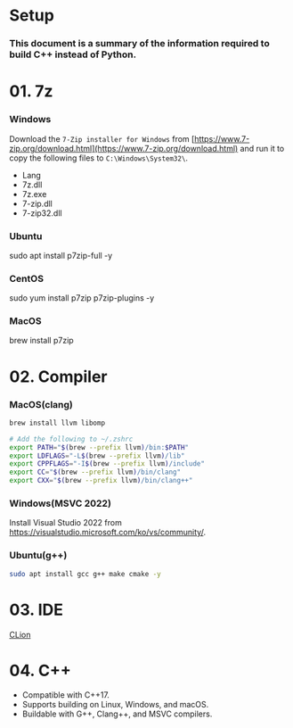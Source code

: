 # Setup

### This document is a summary of the information required to build C++ instead of Python.


# 01. 7z

### Windows

Download the `7-Zip installer for Windows` from [https://www.7-zip.org/download.html](https://www.7-zip.org/download.html) and run it to copy the following files to `C:\Windows\System32\`.

* Lang
* 7z.dll
* 7z.exe
* 7-zip.dll
* 7-zip32.dll

### Ubuntu
sudo apt install p7zip-full -y
### CentOS
sudo yum install p7zip p7zip-plugins -y
### MacOS
brew install p7zip

# 02. Compiler

### MacOS(clang)

```bash
brew install llvm libomp

# Add the following to ~/.zshrc
export PATH="$(brew --prefix llvm)/bin:$PATH"
export LDFLAGS="-L$(brew --prefix llvm)/lib"
export CPPFLAGS="-I$(brew --prefix llvm)/include"
export CC="$(brew --prefix llvm)/bin/clang"
export CXX="$(brew --prefix llvm)/bin/clang++"
```

### Windows(MSVC 2022)

Install Visual Studio 2022 from https://visualstudio.microsoft.com/ko/vs/community/.

### Ubuntu(g++)

```bash
sudo apt install gcc g++ make cmake -y
```

# 03. IDE

[CLion](https://www.jetbrains.com/clion/)

# 04. C++

* Compatible with C++17.
* Supports building on Linux, Windows, and macOS.
* Buildable with G++, Clang++, and MSVC compilers.